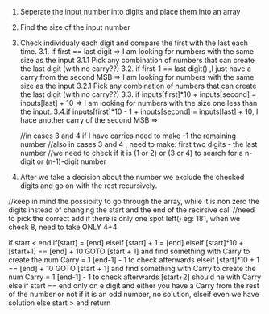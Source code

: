 1. Seperate the input number into digits and place them into an array
2. Find the size of the input number
3. Check individualy each digit and compare the first with the last each time.
    3.1. if first == last digit => I am looking for numbers with the same size as the input
        3.1.1 Pick any combination of numbers that can create the last digit (with no carry??)
    3.2. if first-1 == last digit() ,I just have a carry from the second MSB => I am looking for numbers with the same size as the input
        3.2.1 Pick any combination of numbers that can create the last digit (with no carry??)
    3.3. if inputs[first]*10 + inputs[second]  = inputs[last] + 10 => I am looking for numbers with the size one less than the input.
    3.4.if inputs[first]*10 - 1 + inputs[second]  = inputs[last] + 10, I hace another carry of the second MSB =>
    
    //in cases 3 and 4 if I have carries need to make -1 the remaining number
    //also in cases 3 and 4 , need to make: first two digits - the last number
    //we need to check if it is (1 or 2) or (3 or 4) to search for a n-digit or (n-1)-digit number
4. After we take a decision about the number we exclude the checked digits and go on with the rest recursively.



//keep in mind the possibiity to go through the array, while it is non zero the digits instead of changing the start and the end of the recirsive call
//need to pick the correct add if there is only one spot left() eg: 181, when we check 8, need to take ONLY 4+4




if start < end
    if[start] = [end]
    elseif [start] + 1 = [end]
    elseif [start]*10 + [start+1] == [end] + 10
        GOTO [start + 1] and find something with Carry to create the num
        Carry = 1
        [end-1] - 1 to check afterwards
    elseif [start]*10 + 1 == [end] + 10
        GOTO [start + 1] and find something with Carry to create the num
        Carry = 1
        [end-1] - 1 to check afterwards
        [start+2] should ne with Carry
else if start == end
    only on e digit and either you have a Carry from the rest of the number or not
    if it is an odd number, no solution, elseif even we have solution
else start > end
    return